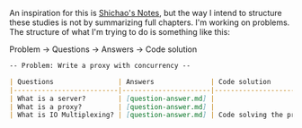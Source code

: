 An inspiration for this is [Shichao's Notes](https://notes.shichao.io/), but the way I intend to structure these studies is not by summarizing full chapters. I'm working on problems. The structure of what I'm trying to do is something like this:

Problem -> Questions -> Answers -> Code solution

```markdown
-- Problem: Write a proxy with concurrency -- 

| Questions                | Answers              | Code solution            |
|--------------------------|----------------------|--------------------------|
| What is a server?        | [question-answer.md] |                          |
| What is a proxy?         | [question-answer.md] |                          |
| What is IO Multiplexing? | [question-answer.md] | Code solving the problem |
```
